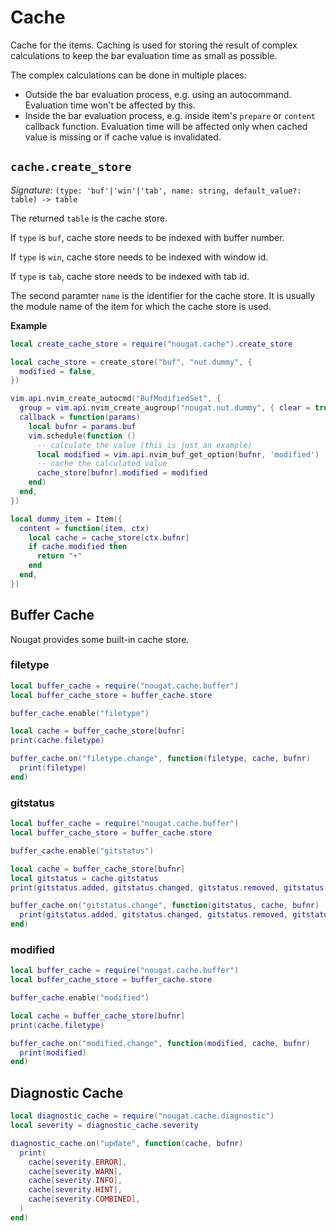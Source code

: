 # Cache

Cache for the items. Caching is used for storing the result of complex calculations to
keep the bar evaluation time as small as possible.

The complex calculations can be done in multiple places:

- Outside the bar evaluation process, e.g. using an autocommand. Evaluation time won't
  be affected by this.
- Inside the bar evaluation process, e.g. inside item's `prepare` or `content` callback
  function. Evaluation time will be affected only when cached value is missing or if
  cache value is invalidated.

## `cache.create_store`

_Signature:_ `(type: 'buf'|'win'|'tab', name: string, default_value?: table) -> table`

The returned `table` is the cache store.

If `type` is `buf`, cache store needs to be indexed with buffer number.

If `type` is `win`, cache store needs to be indexed with window id.

If `type` is `tab`, cache store needs to be indexed with tab id.

The second paramter `name` is the identifier for the cache store. It is usually the
module name of the item for which the cache store is used.

**Example**

```lua
local create_cache_store = require("nougat.cache").create_store

local cache_store = create_store("buf", "nut.dummy", {
  modified = false,
})

vim.api.nvim_create_autocmd("BufModifiedSet", {
  group = vim.api.nvim_create_augroup("nougat.nut.dummy", { clear = true }),
  callback = function(params)
    local bufnr = params.buf
    vim.schedule(function ()
      -- calculate the value (this is just an example)
      local modified = vim.api.nvim_buf_get_option(bufnr, 'modified')
      -- cache the calculated value
      cache_store[bufnr].modified = modified
    end)
  end,
})

local dummy_item = Item({
  content = function(item, ctx)
    local cache = cache_store[ctx.bufnr]
    if cache.modified then
      return "+"
    end
  end,
})
```

## Buffer Cache

Nougat provides some built-in cache store.

### filetype

```lua
local buffer_cache = require("nougat.cache.buffer")
local buffer_cache_store = buffer_cache.store

buffer_cache.enable("filetype")

local cache = buffer_cache_store[bufnr]
print(cache.filetype)

buffer_cache.on("filetype.change", function(filetype, cache, bufnr)
  print(filetype)
end)
```

### gitstatus

```lua
local buffer_cache = require("nougat.cache.buffer")
local buffer_cache_store = buffer_cache.store

buffer_cache.enable("gitstatus")

local cache = buffer_cache_store[bufnr]
local gitstatus = cache.gitstatus
print(gitstatus.added, gitstatus.changed, gitstatus.removed, gitstatus.total)

buffer_cache.on("gitstatus.change", function(gitstatus, cache, bufnr)
  print(gitstatus.added, gitstatus.changed, gitstatus.removed, gitstatus.total)
end)
```

### modified

```lua
local buffer_cache = require("nougat.cache.buffer")
local buffer_cache_store = buffer_cache.store

buffer_cache.enable("modified")

local cache = buffer_cache_store[bufnr]
print(cache.filetype)

buffer_cache.on("modified.change", function(modified, cache, bufnr)
  print(modified)
end)
```

## Diagnostic Cache

```lua
local diagnostic_cache = require("nougat.cache.diagnostic")
local severity = diagnostic_cache.severity

diagnostic_cache.on("update", function(cache, bufnr)
  print(
    cache[severity.ERROR],
    cache[severity.WARN],
    cache[severity.INFO],
    cache[severity.HINT],
    cache[severity.COMBINED],
  )
end)
```
